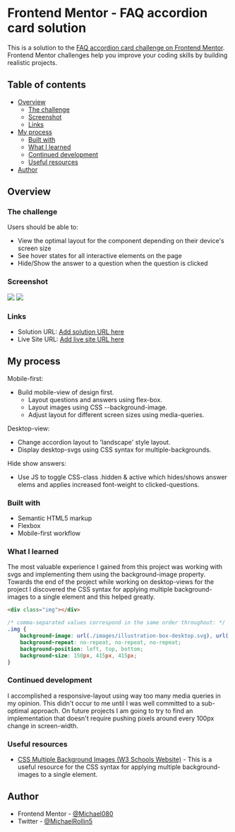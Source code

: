 # Frontend Mentor - FAQ accordion card solution

This is a solution to the [FAQ accordion card challenge on Frontend Mentor](https://www.frontendmentor.io/challenges/faq-accordion-card-XlyjD0Oam). Frontend Mentor challenges help you improve your coding skills by building realistic projects. 

## Table of contents

- [Overview](#overview)
  - [The challenge](#the-challenge)
  - [Screenshot](#screenshot)
  - [Links](#links)
- [My process](#my-process)
  - [Built with](#built-with)
  - [What I learned](#what-i-learned)
  - [Continued development](#continued-development)
  - [Useful resources](#useful-resources)
- [Author](#author)

## Overview

### The challenge

Users should be able to:

- View the optimal layout for the component depending on their device's screen size
- See hover states for all interactive elements on the page
- Hide/Show the answer to a question when the question is clicked

### Screenshot

![](./images/screenshot-mobile_375px.png)
![](./images/screenshot-mobile_375px.png)

### Links

- Solution URL: [Add solution URL here](https://github.com/Michael080/front-end-mentor/tree/main/newbie/4_faq-accordion-card-main)
- Live Site URL: [Add live site URL here](https://your-live-site-url.com)

## My process

Mobile-first:

- Build mobile-view of design first.
  - Layout questions and answers using flex-box.
  - Layout images using CSS --background-image.
  - Adjust layout for different screen sizes using    media-queries.

Desktop-view:

- Change accordion layout to 'landscape' style layout.
- Display desktop-svgs using CSS syntax for multiple-backgrounds.

Hide show answers:

- Use JS to toggle CSS-class .hidden & active which hides/shows answer elems and applies increased font-weight to clicked-questions.

### Built with

- Semantic HTML5 markup
- Flexbox
- Mobile-first workflow

### What I learned

The most valuable experience I gained from this project was working with svgs and implementing them using the background-image property. Towards the end of the project while working on desktop-views for the project I discovered the CSS syntax for applying multiple background-images to a single element and this helped greatly.

```html
<div class="img"></div>
```

```css
/* comma-separated values correspond in the same order throughout: */
.img {
    background-image: url(./images/illustration-box-desktop.svg), url(./images/illustration-woman-online-desktop.svg), url(./images/bg-pattern-desktop.svg);
    background-repeat: no-repeat, no-repeat, no-repeat;
    background-position: left, top, bottom;
    background-size: 150px, 415px, 415px;
}
```

### Continued development

I accomplished a responsive-layout using way too many media queries in my opinion. This didn't occur to me until I was well committed to a sub-optimal approach. On future projects I am going to try to find an implementation that doesn't require pushing pixels around every 100px change in screen-width.

### Useful resources

- [CSS Multiple Background Images (W3 Schools Website)](https://www.w3schools.com/Css/css3_backgrounds.asp) - This is a useful resource for the CSS syntax for applying multiple background-images to a single element.

## Author

- Frontend Mentor - [@Michael080](https://www.frontendmentor.io/profile/Michael080)
- Twitter - [@MichaelRollin5](https://www.twitter.com/MichaelRollin5)